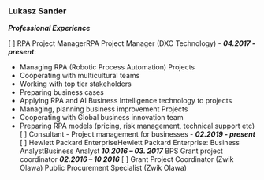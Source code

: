 ### **Lukasz Sander**
 ***Professional Experience***

[ ] RPA Project ManagerRPA Project Manager (DXC Technology) - ***04.2017 - present***:
 - Managing RPA (Robotic Process Automation) Projects
 - Cooperating with multicultural teams  
 - Working with top tier stakeholders  
 - Preparing business cases      
 - Applying RPA and AI Business Intelligence technology to projects      
 - Managing, planning business   improvement Projects      
 - Cooperating with Global business innovation team         
 -  Preparing RPA models (pricing, risk management,    technical support etc) 
 [ ] Consultant - Project management for businesses - ***02.2019 - present***
 [ ] Hewlett Packard EnterpriseHewlett Packard Enterprise:
     Business AnalystBusiness Analyst ***10.2016 – 03. 2017***
     BPS Grant project coordinator ***02.2016 – 10 2016***
 [ ] Grant Project Coordinator (Zwik Olawa)
     Public Procurement Specialist (Zwik Olawa)
